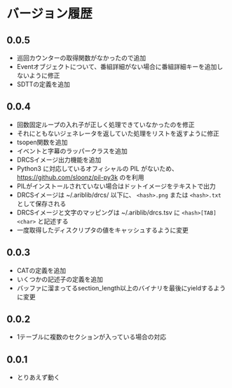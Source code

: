 バージョン履歴
==============

0.0.5
----
- 巡回カウンターの取得関数がなかったので追加
- Eventオブジェクトについて、番組詳細がない場合に番組詳細キーを追加しないように修正
- SDTTの定義を追加

0.0.4
-----
- 回数固定ループの入れ子が正しく処理できていなかったのを修正
 - それにともないジェネレータを返していた処理をリストを返すように修正
- tsopen関数を追加
- イベントと字幕のラッパークラスを追加
- DRCSイメージ出力機能を追加
 - Python3 に対応しているオフィシャルの PIL がないため、 https://github.com/sloonz/pil-py3k のを利用
 - PILがインストールされていない場合はドットイメージをテキストで出力
 - DRCSイメージは ~/.ariblib/drcs/ 以下に、 ```<hash>.png``` または ```<hash>.txt``` として保存される
 - DRCSイメージと文字のマッピングは ~/.ariblib/drcs.tsv に ```<hash>[TAB]<char>``` と記述する
- 一度取得したディスクリプタの値をキャッシュするように変更

0.0.3
-----
- CATの定義を追加
- いくつかの記述子の定義を追加
- バッファに溜まってるsection_length以上のバイナリを最後にyieldするように変更

0.0.2
-----
- 1テーブルに複数のセクションが入っている場合の対応

0.0.1
-----
- とりあえず動く


